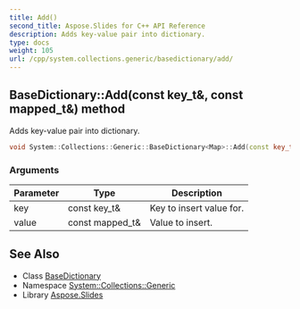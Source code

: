 ```yaml
---
title: Add()
second_title: Aspose.Slides for C++ API Reference
description: Adds key-value pair into dictionary.
type: docs
weight: 105
url: /cpp/system.collections.generic/basedictionary/add/
---
```

## BaseDictionary::Add(const key_t\&, const mapped_t\&) method


Adds key-value pair into dictionary.

```cpp
void System::Collections::Generic::BaseDictionary<Map>::Add(const key_t &key, const mapped_t &value) override
```


### Arguments

| Parameter | Type | Description |
| --- | --- | --- |
| key | const key_t\& | Key to insert value for. |
| value | const mapped_t\& | Value to insert. |

## See Also

* Class [BaseDictionary](./)
* Namespace [System::Collections::Generic](../)
* Library [Aspose.Slides](../../)